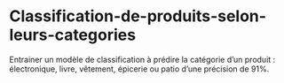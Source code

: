 # Classification-de-produits-selon-leurs-categories
Entrainer un modèle de classification à prédire la catégorie d’un produit : électronique, livre, vêtement, épicerie ou patio d’une précision de 91%.
